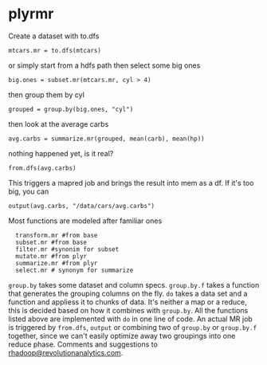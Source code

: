 plyrmr
=====

Create a dataset with to.dfs

```
mtcars.mr = to.dfs(mtcars)
```

or simply start from a hdfs path then select some big ones

```
big.ones = subset.mr(mtcars.mr, cyl > 4)
```

then group them by cyl

```
grouped = group.by(big.ones, "cyl")
```

then look at the average carbs

```
avg.carbs = summarize.mr(grouped, mean(carb), mean(hp))
```

nothing happened yet, is it real?

```
from.dfs(avg.carbs)
```

This triggers a mapred job and brings the result into mem as a df. If it's too big, you can 

```
output(avg.carbs, "/data/cars/avg.carbs")
```

Most functions are modeled after familiar ones

```
  transform.mr #from base
  subset.mr #from base
  filter.mr #synonim for subset
  mutate.mr #from plyr
  summarize.mr #from plyr
  select.mr # synonym for summarize
```

`group.by` takes some dataset and column specs. `group.by.f` takes a function that generates the grouping columns on the fly.
`do` takes a data set and a function and appliess it to chunks of data. It's neither a map or a reduce, this is decided based on 
how it combines with `group.by`. All the functions listed above are implemented with `do` in one line of code. An actual MR job 
is triggered by `from.dfs`, `output` or combining two of `group.by` or `group.by.f` together, since we can't easily optimize
away two groupings into one reduce phase. Comments and suggestions to rhadoop@revolutionanalytics.com.
